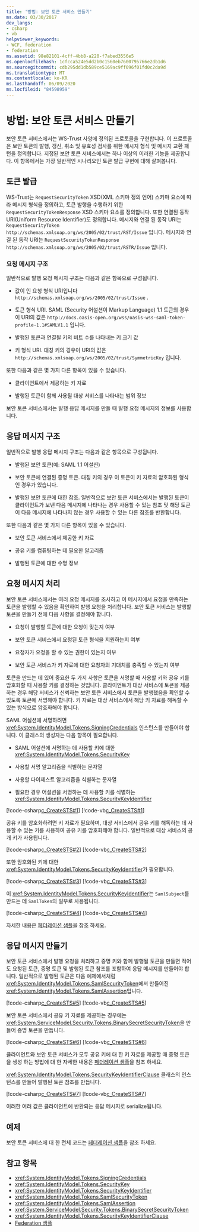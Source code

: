 ```yaml
---
title: '방법: 보안 토큰 서비스 만들기'
ms.date: 03/30/2017
dev_langs:
- csharp
- vb
helpviewer_keywords:
- WCF, federation
- federation
ms.assetid: 98e82101-4cff-4bb8-a220-f7abed3556e5
ms.openlocfilehash: 1cfcca524e5dd2b0c1560eb7600795766e2db1d6
ms.sourcegitcommit: cdb295dd1db589ce5169ac9ff096f01fd0c2da9d
ms.translationtype: MT
ms.contentlocale: ko-KR
ms.lasthandoff: 06/09/2020
ms.locfileid: "84598959"
---
```

# <a name="how-to-create-a-security-token-service"></a>방법: 보안 토큰 서비스 만들기
보안 토큰 서비스에서는 WS-Trust 사양에 정의된 프로토콜을 구현합니다. 이 프로토콜은 보안 토큰의 발행, 갱신, 취소 및 유효성 검사를 위한 메시지 형식 및 메시지 교환 패턴을 정의합니다. 지정된 보안 토큰 서비스에서는 하나 이상의 이러한 기능을 제공합니다. 이 항목에서는 가장 일반적인 시나리오인 토큰 발급 구현에 대해 살펴봅니다.  
  
## <a name="issuing-tokens"></a>토큰 발급  
 WS-Trust는 `RequestSecurityToken` XSD(XML 스키마 정의 언어) 스키마 요소에 따라 메시지 형식을 정의하고, 토큰 발행을 수행하기 위한 `RequestSecurityTokenResponse` XSD 스키마 요소를 정의합니다. 또한 연결된 동작 URI(Uniform Resource Identifier)도 정의합니다. 메시지와 연결 된 동작 URI는 `RequestSecurityToken` `http://schemas.xmlsoap.org/ws/2005/02/trust/RST/Issue` 입니다. 메시지와 연결 된 동작 URI는 `RequestSecurityTokenResponse` `http://schemas.xmlsoap.org/ws/2005/02/trust/RSTR/Issue` 입니다.  
  
### <a name="request-message-structure"></a>요청 메시지 구조  
 일반적으로 발행 요청 메시지 구조는 다음과 같은 항목으로 구성됩니다.  
  
- 값이 인 요청 형식 URI입니다 `http://schemas.xmlsoap.org/ws/2005/02/trust/Issue` .
  
- 토큰 형식 URI. SAML (Security 어설션이 Markup Language) 1.1 토큰의 경우이 URI의 값은 `http://docs.oasis-open.org/wss/oasis-wss-saml-token-profile-1.1#SAMLV1.1` 입니다.  
  
- 발행된 토큰과 연결될 키의 비트 수를 나타내는 키 크기 값  
  
- 키 형식 URI. 대칭 키의 경우이 URI의 값은 `http://schemas.xmlsoap.org/ws/2005/02/trust/SymmetricKey` 입니다.  
  
 또한 다음과 같은 몇 가지 다른 항목이 있을 수 있습니다.  
  
- 클라이언트에서 제공하는 키 자료  
  
- 발행된 토큰이 함께 사용될 대상 서비스를 나타내는 범위 정보  
  
 보안 토큰 서비스에서는 발행 응답 메시지를 만들 때 발행 요청 메시지의 정보를 사용합니다.  
  
## <a name="response-message-structure"></a>응답 메시지 구조  
 일반적으로 발행 응답 메시지 구조는 다음과 같은 항목으로 구성됩니다.  
  
- 발행된 보안 토큰(예: SAML 1.1 어설션)  
  
- 보안 토큰에 연결된 증명 토큰. 대칭 키의 경우 이 토큰이 키 자료의 암호화된 형식인 경우가 있습니다.  
  
- 발행된 보안 토큰에 대한 참조. 일반적으로 보안 토큰 서비스에서는 발행된 토큰이 클라이언트가 보낸 다음 메시지에 나타나는 경우 사용할 수 있는 참조 및 해당 토큰이 다음 메시지에 나타나지 않는 경우 사용할 수 있는 다른 참조를 반환합니다.  
  
 또한 다음과 같은 몇 가지 다른 항목이 있을 수 있습니다.  
  
- 보안 토큰 서비스에서 제공한 키 자료  
  
- 공유 키를 컴퓨팅하는 데 필요한 알고리즘  
  
- 발행된 토큰에 대한 수명 정보  
  
## <a name="processing-request-messages"></a>요청 메시지 처리  
 보안 토큰 서비스에서는 여러 요청 메시지를 조사하고 이 메시지에서 요청을 만족하는 토큰을 발행할 수 있음을 확인하여 발행 요청을 처리합니다. 보안 토큰 서비스는 발행할 토큰을 만들기 전에 다음 사항을 결정해야 합니다.  
  
- 요청이 발행할 토큰에 대한 요청이 맞는지 여부  
  
- 보안 토큰 서비스에서 요청된 토큰 형식을 지원하는지 여부  
  
- 요청자가 요청을 할 수 있는 권한이 있는지 여부  
  
- 보안 토큰 서비스가 키 자료에 대한 요청자의 기대치를 충족할 수 있는지 여부  
  
 토큰을 만드는 데 있어 중요한 두 가지 사항은 토큰을 서명할 때 사용할 키와 공유 키를 암호화할 때 사용할 키를 결정하는 것입니다. 클라이언트가 대상 서비스에 토큰을 제공하는 경우 해당 서비스가 신뢰하는 보안 토큰 서비스에서 토큰을 발행했음을 확인할 수 있도록 토큰에 서명해야 합니다. 키 자료는 대상 서비스에서 해당 키 자료를 해독할 수 있는 방식으로 암호화해야 합니다.  
  
 SAML 어설션에 서명하려면 <xref:System.IdentityModel.Tokens.SigningCredentials> 인스턴스를 만들어야 합니다. 이 클래스의 생성자는 다음 항목이 필요합니다.  
  
- SAML 어설션에 서명하는 데 사용할 키에 대한 <xref:System.IdentityModel.Tokens.SecurityKey>  
  
- 사용할 서명 알고리즘을 식별하는 문자열  
  
- 사용할 다이제스트 알고리즘을 식별하는 문자열  
  
- 필요한 경우 어설션을 서명하는 데 사용할 키를 식별하는 <xref:System.IdentityModel.Tokens.SecurityKeyIdentifier>  
  
 [!code-csharp[c_CreateSTS#1](../../../../samples/snippets/csharp/VS_Snippets_CFX/c_creatests/cs/source.cs#1)]
 [!code-vb[c_CreateSTS#1](../../../../samples/snippets/visualbasic/VS_Snippets_CFX/c_creatests/vb/source.vb#1)]  
  
 공유 키를 암호화하려면 키 자료가 필요하며, 대상 서비스에서 공유 키를 해독하는 데 사용할 수 있는 키를 사용하여 공유 키를 암호화해야 합니다. 일반적으로 대상 서비스의 공개 키가 사용됩니다.  
  
 [!code-csharp[c_CreateSTS#2](../../../../samples/snippets/csharp/VS_Snippets_CFX/c_creatests/cs/source.cs#2)]
 [!code-vb[c_CreateSTS#2](../../../../samples/snippets/visualbasic/VS_Snippets_CFX/c_creatests/vb/source.vb#2)]  
  
 또한 암호화된 키에 대한 <xref:System.IdentityModel.Tokens.SecurityKeyIdentifier>가 필요합니다.  
  
 [!code-csharp[c_CreateSTS#3](../../../../samples/snippets/csharp/VS_Snippets_CFX/c_creatests/cs/source.cs#3)]
 [!code-vb[c_CreateSTS#3](../../../../samples/snippets/visualbasic/VS_Snippets_CFX/c_creatests/vb/source.vb#3)]  
  
 이 <xref:System.IdentityModel.Tokens.SecurityKeyIdentifier>는 `SamlSubject`를 만드는 데 `SamlToken`의 일부로 사용됩니다.  
  
 [!code-csharp[c_CreateSTS#4](../../../../samples/snippets/csharp/VS_Snippets_CFX/c_creatests/cs/source.cs#4)]
 [!code-vb[c_CreateSTS#4](../../../../samples/snippets/visualbasic/VS_Snippets_CFX/c_creatests/vb/source.vb#4)]  
  
 자세한 내용은 [페더레이션 샘플](../samples/federation-sample.md)을 참조 하세요.  
  
## <a name="creating-response-messages"></a>응답 메시지 만들기  
 보안 토큰 서비스에서 발행 요청을 처리하고 증명 키와 함께 발행될 토큰을 만들면 적어도 요청된 토큰, 증명 토큰 및 발행된 토큰 참조를 포함하여 응답 메시지를 만들어야 합니다. 일반적으로 발행된 토큰은 다음 예제에서처럼 <xref:System.IdentityModel.Tokens.SamlSecurityToken>에서 만들어진 <xref:System.IdentityModel.Tokens.SamlAssertion>입니다.  
  
 [!code-csharp[c_CreateSTS#5](../../../../samples/snippets/csharp/VS_Snippets_CFX/c_creatests/cs/source.cs#5)]
 [!code-vb[c_CreateSTS#5](../../../../samples/snippets/visualbasic/VS_Snippets_CFX/c_creatests/vb/source.vb#5)]  
  
 보안 토큰 서비스에서 공유 키 자료를 제공하는 경우에는 <xref:System.ServiceModel.Security.Tokens.BinarySecretSecurityToken>을 만들어 증명 토큰을 만듭니다.  
  
 [!code-csharp[c_CreateSTS#6](../../../../samples/snippets/csharp/VS_Snippets_CFX/c_creatests/cs/source.cs#6)]
 [!code-vb[c_CreateSTS#6](../../../../samples/snippets/visualbasic/VS_Snippets_CFX/c_creatests/vb/source.vb#6)]  
  
 클라이언트와 보안 토큰 서비스가 모두 공유 키에 대 한 키 자료를 제공할 때 증명 토큰을 생성 하는 방법에 대 한 자세한 내용은 [페더레이션 샘플](../samples/federation-sample.md)을 참조 하세요.  
  
 <xref:System.IdentityModel.Tokens.SecurityKeyIdentifierClause> 클래스의 인스턴스를 만들어 발행된 토큰 참조를 만듭니다.  
  
 [!code-csharp[c_CreateSTS#7](../../../../samples/snippets/csharp/VS_Snippets_CFX/c_creatests/cs/source.cs#7)]
 [!code-vb[c_CreateSTS#7](../../../../samples/snippets/visualbasic/VS_Snippets_CFX/c_creatests/vb/source.vb#7)]  
  
 이러한 여러 값은 클라이언트에 반환되는 응답 메시지로 serialize됩니다.  
  
## <a name="example"></a>예제  
 보안 토큰 서비스에 대 한 전체 코드는 [페더레이션 샘플](../samples/federation-sample.md)을 참조 하세요.  
  
## <a name="see-also"></a>참고 항목

- <xref:System.IdentityModel.Tokens.SigningCredentials>
- <xref:System.IdentityModel.Tokens.SecurityKey>
- <xref:System.IdentityModel.Tokens.SecurityKeyIdentifier>
- <xref:System.IdentityModel.Tokens.SamlSecurityToken>
- <xref:System.IdentityModel.Tokens.SamlAssertion>
- <xref:System.ServiceModel.Security.Tokens.BinarySecretSecurityToken>
- <xref:System.IdentityModel.Tokens.SecurityKeyIdentifierClause>
- [Federation 샘플](../samples/federation-sample.md)

